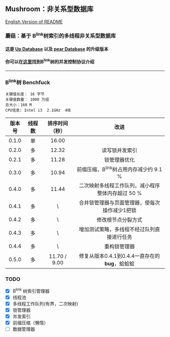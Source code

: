 ## Mushroom：非关系型数据库
[English Version of README](./README.en.md)

### 蘑菇：基于 B<sup>link</sup>树索引的多线程非关系型数据库

#### 这是 [Up Database](http://www.github.com/UncP/Up_Database) 以及 [pear Database](http://www.github.com/UncP/pear) 的升级版本

#### 你可以在[这里](https://zhuanlan.zhihu.com/p/24800198)找到B<sup>link</sup>树的并发控制协议介绍

******

### B<sup>link</sup>树 Benchfuck
`关键值长度： 16 字节`  
`关键值数量： 1000 万组`  
`总大小：160 M`  
`CPU信息: Intel i3  2.1GHz  4核`

| 版本号 | 线程数 | 排序时间（秒）|           改进             |
|:------:|:-------:|:-----------:|:-----------------------------:|
| 0.1.0  |  单  |    16.00    ||
| 0.2.0  |  多  |    12.32    |         读写锁并发索引          |
| 0.2.1  |  多  |    11.28    |         锁管理器优化            |
| 0.3.0  |  多  |    10.94    |  前缀压缩，B<sup>link</sup>树占用内存减少约 9.1 %  |
| 0.4.0  |  多  |    11.44    |  二次映射多线程工作队列，减小程序整体内存超过 50 % |
| 0.4.1  |  多  |       \   |  合并锁管理器与页面管理器，使每次操作减少1把锁 |
| 0.4.2  |  多  |       \   |  修改根节点分裂方式 |
| 0.4.3  |  多  |       \   |  增加测试策略，多线程不经过队列直接进行任务 |
| 0.4.4  |  多  |       \   |  重构锁管理器 |
| 0.5.0  |  多  |    11.70 / 9.00   |  修复从版本0.4.1到0.4.4一直存在的**bug**，蛤蛤蛤 |


### TODO
- [x] B<sup>link</sup> 树索引管理器
- [x] 线程池
- [x] 多线程工作队列(有界，二次映射)
- [x] 锁管理器
- [x] 并发索引
- [x] 前缀压缩（懒惰）
- [ ] 数据管理器
